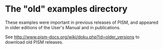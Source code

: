 The "old" examples directory
=================

These examples were important in previous releases of PISM, and appeared in
older editions of the User's Manual and in publications.

See http://www.pism-docs.org/wiki/doku.php?id=older_versions to download old
PISM releases.

